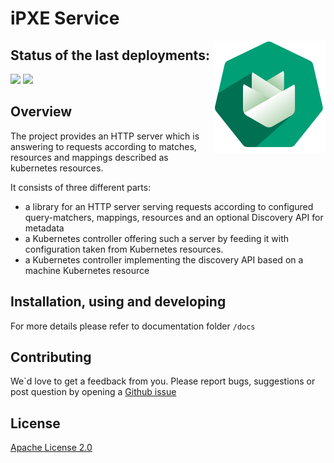 # iPXE Service

<img src="./docs/assets/logo.png" alt="Logo of the project" align="right">

## Status of the last deployments:
<img src="https://github.com/onmetal/ipxe-service/workflows/DockerImage2Harbor/badge.svg?branch-master">
<img src="https://github.com/onmetal/ipxe-service/workflows/ReleaseHelm/badge.svg?branch-master">

## Overview 

The project provides an HTTP server which is answering to requests according to matches, resources and mappings described as kubernetes resources.

It consists of three different parts:

 - a library for an HTTP server serving requests according to configured query-matchers, mappings, resources and an optional Discovery API for metadata
 - a Kubernetes controller offering such a server by feeding it with configuration taken from Kubernetes resources.
 - a Kubernetes controller implementing the discovery API based on a machine Kubernetes resource

## Installation, using and developing 

For more details please refer to documentation folder `/docs`

## Contributing 

We`d love to get a feedback from you. 
Please report bugs, suggestions or post question by opening a [Github issue]()

## License

[Apache License 2.0](https://github.com/helm/chart-testing/blob/main/LICENSE)
